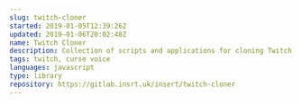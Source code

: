 ```yaml
---
slug: twitch-cloner
started: 2019-01-05T12:39:26Z
updated: 2019-01-06T20:02:48Z
name: Twitch Cloner
description: Collection of scripts and applications for cloning Twitch (Curse Voice) servers locally, including images and profile pictures.
tags: twitch, curse voice
languages: javascript
type: library
repository: https://gitlab.insrt.uk/insert/twitch-cloner
---
```

